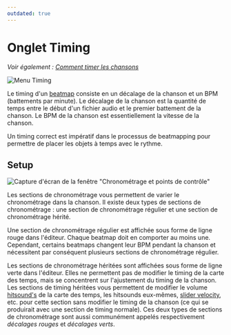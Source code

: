 ```yaml
---
outdated: true
---
```


# Onglet Timing

*Voir également : [Comment timer les chansons](/wiki/How_to_time_songs)*

![Menu Timing](img/Timing_base.jpg "Menu Timing")

Le timing d'un [beatmap](/wiki/Beatmap) consiste en un décalage de la chanson et un BPM (battements par minute). Le décalage de la chanson est la quantité de temps entre le début d'un fichier audio et le premier battement de la chanson. Le BPM de la chanson est essentiellement la vitesse de la chanson.

Un timing correct est impératif dans le processus de beatmapping pour permettre de placer les objets à temps avec le rythme.

## Setup

![Capture d'écran de la fenêtre "Chronométrage et points de contrôle"](img/TimingSetup.jpg "Le dialogue de configuration du timing montre les fluctuations du BPM de la map et les changements de jeu d'échantillons")

Les sections de chronométrage vous permettent de varier le chronométrage dans la chanson. Il existe deux types de sections de chronométrage : une section de chronométrage régulier et une section de chronométrage hérité.

Une section de chronométrage régulier est affichée sous forme de ligne rouge dans l'éditeur. Chaque beatmap doit en comporter au moins une. Cependant, certains beatmaps changent leur BPM pendant la chanson et nécessitent par conséquent plusieurs sections de chronométrage régulier.

Les sections de chronométrage héritées sont affichées sous forme de ligne verte dans l'éditeur. Elles ne permettent pas de modifier le timing de la carte des temps, mais se concentrent sur l'ajustement du timing de la chanson. Les sections de timing héritées vous permettent de modifier le volume [hitsound's](/wiki/hit_sound) de la carte des temps, les hitsounds eux-mêmes, [slider velocity](/wiki/slider_velocity), etc. pour cette section sans modifier le timing de la chanson (ce qui se produirait avec une section de timing normale). Ces deux types de sections de chronométrage sont aussi communément appelés respectivement *décalages rouges* et *décalages verts*.
